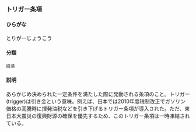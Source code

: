 <div style="display:none;">

## [あ行](securities-terms?id=あ行)
## [か行](securities-terms?id=か行)
## [さ行](securities-terms?id=さ行)
## [た行](securities-terms?id=た行)

</div>

### トリガー条項

#### ひらがな

とりがーじょうこう

#### 分類

`経済`

#### 説明

あらかじめ決められた一定条件を満たした際に発動される条項のこと。トリガー(trigger)は引き金という意味。例えば、日本では2010年度税制改正でガソリン価格の高騰時に揮発油税などを引き下げるトリガー条項が導入された。ただ、東日本大震災の復興財源の確保を優先するため、このトリガー条項は一時凍結されている。

<div style="display:none;">

## [な行](securities-terms?id=な行)
## [は行](securities-terms?id=は行)
## [ま行](securities-terms?id=ま行)
## [や行](securities-terms?id=や行)
## [ら行](securities-terms?id=ら行)
## [わ行](securities-terms?id=わ行)
## [英数字・記号](securities-terms?id=英数字・記号)

</div>

